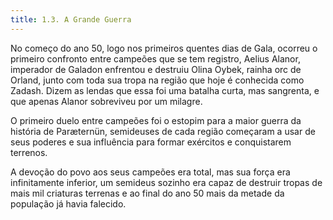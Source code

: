 ```yaml
---
title: 1.3. A Grande Guerra
---
```


No começo do ano 50, logo nos primeiros quentes dias de Gala, ocorreu o primeiro confronto entre campeões que se tem registro, Aelius Alanor, imperador de Galadon enfrentou e destruiu Olina Oybek, rainha orc de Orland, junto com toda sua tropa na região que hoje é conhecida como Zadash. Dizem as lendas que essa foi uma batalha curta, mas sangrenta, e que apenas Alanor sobreviveu por um milagre.

O primeiro duelo entre campeões foi o estopim para a maior guerra da história de Paræternün, semideuses de cada região começaram a usar de seus poderes e sua influência para formar exércitos e conquistarem terrenos.

A devoção do povo aos seus campeões era total, mas sua força era infinitamente inferior, um semideus sozinho era capaz de destruir tropas de mais mil criaturas terrenas e ao final do ano 50 mais da metade da população já havia falecido.